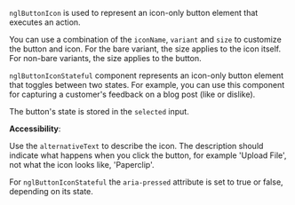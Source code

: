 `nglButtonIcon` is used to represent an icon-only button element that executes an action.

You can use a combination of the `iconName`, `variant` and `size` to customize the button and icon. For the bare variant, the size applies to the icon itself. For non-bare variants, the size applies to the button.

`nglButtonIconStateful` component represents an icon-only button element that toggles between two states. For example, you can use this component for capturing a customer's feedback on a blog post (like or dislike). 

The button's state is stored in the `selected` input.

**Accessibility**:

Use the `alternativeText` to describe the icon. The description should indicate what happens when you click the button, for example 'Upload File', not what the icon looks like, 'Paperclip'.

For `nglButtonIconStateful` the `aria-pressed` attribute is set to true or false, depending on its state.
